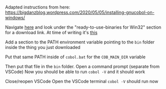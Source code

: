 Adapted instructions from here: https://bigdanzblog.wordpress.com/2020/05/05/installing-gnucobol-on-windows/

Navigate [here](https://sourceforge.net/projects/gnucobol/files/gnucobol/nightly_snapshots/) and look under the "ready-to-use-binaries for Win32" section for a download link. At time of writing it's [this](https://ci.appveyor.com/api/projects/GitMensch/gnucobol-3-x-win32-posix/artifacts/gnucobol-3.3-dev-MinGW-binaries%20(debug).zip?job=Environment:%20BUILD_TYPE=MSYS,%20BUILD_BIN=C:\MinGW\msys\1.0\bin)


Add a section to the PATH environment variable pointing to the `bin` folder inside the thing you just downloaded

Put that same PATH inside of `cobol.bat` for the `COB_MAIN_DIR` variable

Then put that file in the `bin` folder.
Open a command prompt (separate from VSCode)
Now you should be able to run `cobol -V` and it should work

Close/reopen VSCode
Open the VSCode terminal
`cobol -V` should run now
